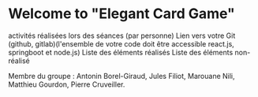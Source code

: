 # Welcome to "Elegant Card Game"


activités réalisées lors des séances (par personne)
Lien vers votre Git (github, gitlab)(l'ensemble de votre code doit être accessible react.js, springboot et node.js)
Liste des éléments réalisés
Liste des éléments non-réalisé


Membre du groupe : Antonin Borel-Giraud, Jules Filiot, Marouane Nili, Matthieu Gourdon, Pierre Cruveiller.
